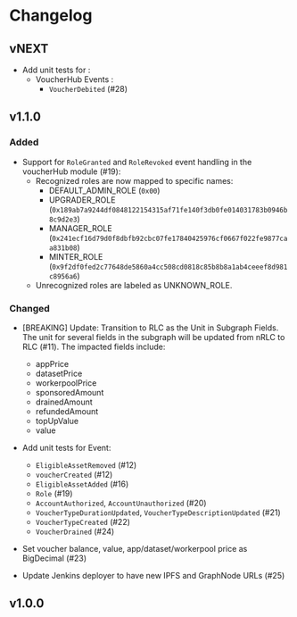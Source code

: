 # Changelog

## vNEXT

- Add unit tests for :
  - VoucherHub Events :
    - `VoucherDebited` (#28)

## v1.1.0

### Added

- Support for `RoleGranted` and `RoleRevoked` event handling in the voucherHub module (#19):
  - Recognized roles are now mapped to specific names:
    - DEFAULT_ADMIN_ROLE (`0x00`)
    - UPGRADER_ROLE (`0x189ab7a9244df0848122154315af71fe140f3db0fe014031783b0946b8c9d2e3`)
    - MANAGER_ROLE (`0x241ecf16d79d0f8dbfb92cbc07fe17840425976cf0667f022fe9877caa831b08`)
    - MINTER_ROLE (`0x9f2df0fed2c77648de5860a4cc508cd0818c85b8b8a1ab4ceeef8d981c8956a6`)
  - Unrecognized roles are labeled as UNKNOWN_ROLE.

### Changed

- [BREAKING] Update: Transition to RLC as the Unit in Subgraph Fields. The unit for several fields in the subgraph will be updated from nRLC to RLC (#11). The impacted fields include:
  - appPrice
  - datasetPrice
  - workerpoolPrice
  - sponsoredAmount
  - drainedAmount
  - refundedAmount
  - topUpValue
  - value

- Add unit tests for Event:
  - `EligibleAssetRemoved` (#12)
  - `voucherCreated` (#12)
  - `EligibleAssetAdded` (#16)
  - `Role` (#19)
  - `AccountAuthorized`, `AccountUnauthorized` (#20)
  - `VoucherTypeDurationUpdated`, `VoucherTypeDescriptionUpdated` (#21)
  - `VoucherTypeCreated` (#22)
  - `VoucherDrained` (#24)
- Set voucher balance, value, app/dataset/workerpool price as BigDecimal (#23)
- Update Jenkins deployer to have new IPFS and GraphNode URLs (#25)

## v1.0.0
